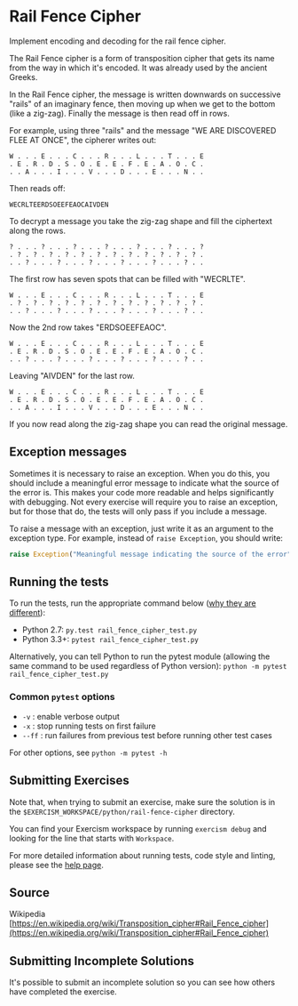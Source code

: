 # Rail Fence Cipher

Implement encoding and decoding for the rail fence cipher.

The Rail Fence cipher is a form of transposition cipher that gets its name from
the way in which it's encoded. It was already used by the ancient Greeks.

In the Rail Fence cipher, the message is written downwards on successive "rails"
of an imaginary fence, then moving up when we get to the bottom (like a zig-zag).
Finally the message is then read off in rows.

For example, using three "rails" and the message "WE ARE DISCOVERED FLEE AT ONCE",
the cipherer writes out:

```text
W . . . E . . . C . . . R . . . L . . . T . . . E
. E . R . D . S . O . E . E . F . E . A . O . C .
. . A . . . I . . . V . . . D . . . E . . . N . .
```

Then reads off:

```text
WECRLTEERDSOEEFEAOCAIVDEN
```

To decrypt a message you take the zig-zag shape and fill the ciphertext along the rows.

```text
? . . . ? . . . ? . . . ? . . . ? . . . ? . . . ?
. ? . ? . ? . ? . ? . ? . ? . ? . ? . ? . ? . ? .
. . ? . . . ? . . . ? . . . ? . . . ? . . . ? . .
```

The first row has seven spots that can be filled with "WECRLTE".

```text
W . . . E . . . C . . . R . . . L . . . T . . . E
. ? . ? . ? . ? . ? . ? . ? . ? . ? . ? . ? . ? .
. . ? . . . ? . . . ? . . . ? . . . ? . . . ? . .
```

Now the 2nd row takes "ERDSOEEFEAOC".

```text
W . . . E . . . C . . . R . . . L . . . T . . . E
. E . R . D . S . O . E . E . F . E . A . O . C .
. . ? . . . ? . . . ? . . . ? . . . ? . . . ? . .
```

Leaving "AIVDEN" for the last row.

```text
W . . . E . . . C . . . R . . . L . . . T . . . E
. E . R . D . S . O . E . E . F . E . A . O . C .
. . A . . . I . . . V . . . D . . . E . . . N . .
```

If you now read along the zig-zag shape you can read the original message.

## Exception messages

Sometimes it is necessary to raise an exception. When you do this, you should include a meaningful error message to
indicate what the source of the error is. This makes your code more readable and helps significantly with debugging. Not
every exercise will require you to raise an exception, but for those that do, the tests will only pass if you include
a message.

To raise a message with an exception, just write it as an argument to the exception type. For example, instead of
`raise Exception`, you should write:

```python
raise Exception("Meaningful message indicating the source of the error")
```

## Running the tests

To run the tests, run the appropriate command below ([why they are different](https://github.com/pytest-dev/pytest/issues/1629#issue-161422224)):

- Python 2.7: `py.test rail_fence_cipher_test.py`
- Python 3.3+: `pytest rail_fence_cipher_test.py`

Alternatively, you can tell Python to run the pytest module (allowing the same command to be used regardless of Python version):
`python -m pytest rail_fence_cipher_test.py`

### Common `pytest` options

- `-v` : enable verbose output
- `-x` : stop running tests on first failure
- `--ff` : run failures from previous test before running other test cases

For other options, see `python -m pytest -h`

## Submitting Exercises

Note that, when trying to submit an exercise, make sure the solution is in the `$EXERCISM_WORKSPACE/python/rail-fence-cipher` directory.

You can find your Exercism workspace by running `exercism debug` and looking for the line that starts with `Workspace`.

For more detailed information about running tests, code style and linting,
please see the [help page](http://exercism.io/languages/python).

## Source

Wikipedia [https://en.wikipedia.org/wiki/Transposition_cipher#Rail_Fence_cipher](https://en.wikipedia.org/wiki/Transposition_cipher#Rail_Fence_cipher)

## Submitting Incomplete Solutions

It's possible to submit an incomplete solution so you can see how others have completed the exercise.
